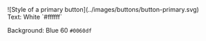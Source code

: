 <div class="grid-2" markdown="1">
![Style of a primary button](../images/buttons/button-primary.svg)

<div markdown="1">
Text: White `#ffffff`

Background: Blue 60 `#0060df`
</div>
</div>